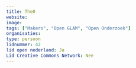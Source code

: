 ```yaml
---
title: The0
website: 
image: 
tags: ["Makers", "Open GLAM", "Open Onderzoek"]
organisaties:
type: persoon
lidnummer: 42
lid open nederland: Ja
Lid Creative Commons Network: Nee
---
```


